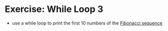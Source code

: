 # Exercise: While Loop 3
* use a while loop to print the first 10 numbers of the [Fibonacci sequence](https://en.wikipedia.org/wiki/Fibonacci_number)
